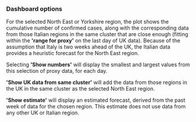 ### Dashboard options

For the selected North East or Yorkshire region, the plot shows the cumulative number of confirmed cases, along with the corresponding data from those Italian regions in the same cluster that are close enough (fitting within the **'range for proxy'** on the last day of UK data). Because of the assumption that Italy is two weeks ahead of the UK, the Italian data provides a heuristic forecast for the North East region.

Selecting **'Show numbers'** will display the smallest and largest values from this selection of proxy data, for each day.

**'Show UK data from same cluster'** will add the data from those regions in the UK in the same cluster as the selected North East region.

**'Show estimate'** will display an estimated forecast, derived from the past week of data for the chosen region. This estimate does not use data from any other UK or Italian region. 
